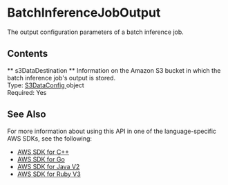 # BatchInferenceJobOutput<a name="API_BatchInferenceJobOutput"></a>

The output configuration parameters of a batch inference job\.

## Contents<a name="API_BatchInferenceJobOutput_Contents"></a>

 ** s3DataDestination **   <a name="personalize-Type-BatchInferenceJobOutput-s3DataDestination"></a>
Information on the Amazon S3 bucket in which the batch inference job's output is stored\.  
Type: [ S3DataConfig ](API_S3DataConfig.md) object  
Required: Yes

## See Also<a name="API_BatchInferenceJobOutput_SeeAlso"></a>

For more information about using this API in one of the language\-specific AWS SDKs, see the following:
+  [ AWS SDK for C\+\+](https://docs.aws.amazon.com/goto/SdkForCpp/personalize-2018-05-22/BatchInferenceJobOutput) 
+  [ AWS SDK for Go](https://docs.aws.amazon.com/goto/SdkForGoV1/personalize-2018-05-22/BatchInferenceJobOutput) 
+  [ AWS SDK for Java V2](https://docs.aws.amazon.com/goto/SdkForJavaV2/personalize-2018-05-22/BatchInferenceJobOutput) 
+  [ AWS SDK for Ruby V3](https://docs.aws.amazon.com/goto/SdkForRubyV3/personalize-2018-05-22/BatchInferenceJobOutput) 